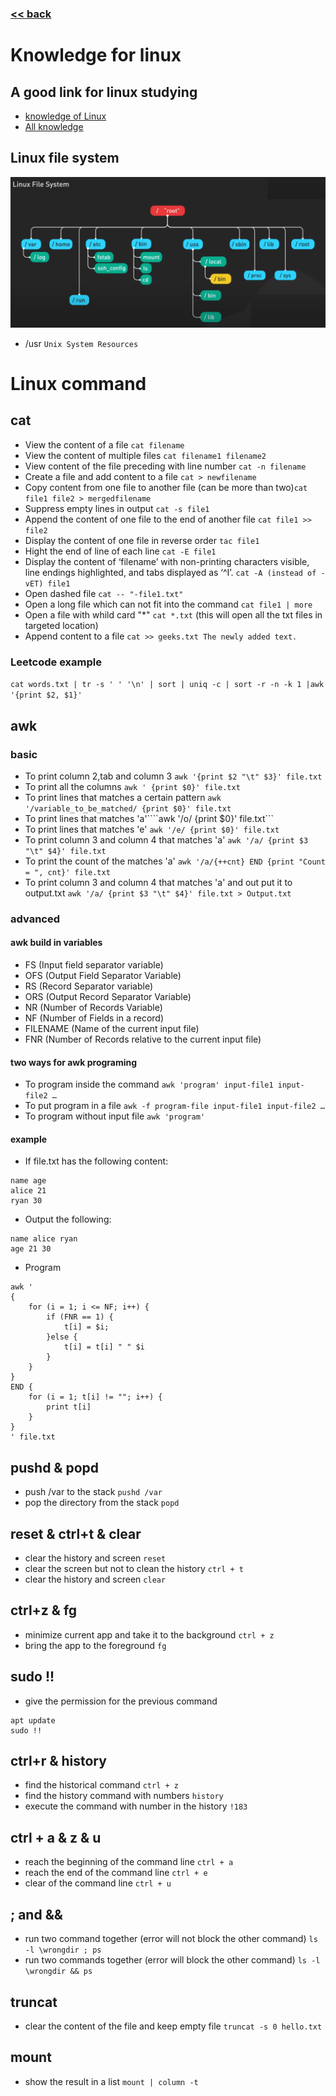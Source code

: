 ###  [<< back](./index.md)
# Knowledge for linux

## A good link for linux studying 
- [knowledge of Linux](https://linux265.com/course/)
- [All knowledge](https://www.geeksforgeeks.org/)

## Linux file system
![File system](./images/linux/filesystem.png)
- /usr ```Unix System Resources```
# Linux command
## cat
- View the content of a file ```cat filename```
- View the content of multiple files ```cat filename1 filename2```
- View content of the file preceding with line number ```cat -n filename```
- Create a file and add content to a file  ```cat > newfilename```
- Copy content from one file to another file (can be more than two)```cat file1 file2 > mergedfilename```
- Suppress empty lines in output ```cat -s file1```
- Append the content of one file to the end of another file ```cat file1 >> file2```
- Display the content of one file in reverse order ```tac file1```
- Hight the end of line of each line ```cat -E file1```
- Display the content of ‘filename’ with non-printing characters visible, line endings highlighted, and tabs displayed as ‘^I’. ```cat -A (instead of -vET) file1```
- Open dashed file ```cat -- "-file1.txt"```
- Open a long file which can not fit into the command ```cat file1 | more```
- Open a file with whild card "*" ```cat *.txt``` (this will open all the txt files in targeted location)
- Append content to a file ```cat >> geeks.txt The newly added text.```
### Leetcode example
```cat words.txt | tr -s ' ' '\n' | sort | uniq -c | sort -r -n -k 1 |awk '{print $2, $1}'```
## awk 
### basic
- To print column 2,tab and column 3 ```awk '{print $2 "\t" $3}' file.txt```
- To print all the columns ```awk ' {print $0}' file.txt```
- To print lines that matches a certain pattern ```awk '/variable_to_be_matched/ {print $0}' file.txt```
- To print lines that matches 'a'````awk '/o/ {print $0}' file.txt```
- To print lines that matches 'e' ```awk '/e/ {print $0}' file.txt```
- To print column 3 and column 4 that matches 'a' ```awk '/a/ {print $3 "\t" $4}' file.txt```
- To print the count of the matches 'a' ```awk '/a/{++cnt} END {print "Count = ", cnt}' file.txt```
- To print column 3 and column 4 that matches 'a' and out put it to output.txt ```awk '/a/ {print $3 "\t" $4}' file.txt > Output.txt```
### advanced
#### awk build in variables
- FS  (Input field separator variable)
- OFS (Output Field Separator Variable) 
- RS  (Record Separator variable)
- ORS (Output Record Separator Variable)
- NR  (Number of Records Variable)
- NF  (Number of Fields in a record)
- FILENAME  (Name of the current input file)
- FNR (Number of Records relative to the current input file)
#### two ways for awk programing
- To program inside the command ```awk 'program' input-file1 input-file2 …```
- To put program in a file ```awk -f program-file input-file1 input-file2 …```
- To program without input file ```awk 'program'```
#### example
- If file.txt has the following content:

```
name age
alice 21
ryan 30
```

- Output the following:

```
name alice ryan
age 21 30
```

- Program

```
awk '
{
    for (i = 1; i <= NF; i++) {
        if (FNR == 1) {
            t[i] = $i;
        }else {
            t[i] = t[i] " " $i
        }
    }
}
END {
    for (i = 1; t[i] != ""; i++) {
        print t[i]
    }
}
' file.txt
```
## pushd & popd
- push /var to the stack ```pushd /var``` 
- pop the directory from the stack  ```popd```   
## reset & ctrl+t & clear
- clear the history and screen ```reset```
- clear the screen but not to clean the history  ```ctrl + t```
- clear the history and screen ```clear```
## ctrl+z & fg
- minimize current app and take it to the background ```ctrl + z```
- bring the app to the foreground ```fg```
## sudo !!
- give the permission for the previous command 
```
apt update
sudo !!
```
## ctrl+r & history
- find the historical command ```ctrl + z```
- find the history command with numbers ```history```
- execute the command with number in the history ```!183```
## ctrl + a & z & u
- reach the beginning of the command line ```ctrl + a```
- reach the end of the command line ```ctrl + e```
- clear of the command line ```ctrl + u```
## ; and &&
- run two command together (error will not block the other command) ```ls -l \wrongdir ; ps```
- run two commands together (error will block the other command) ```ls -l \wrongdir && ps```
## truncat
- clear the content of the file and keep empty file ```truncat -s 0 hello.txt```
## mount 
- show the result in a list ```mount | column -t```
